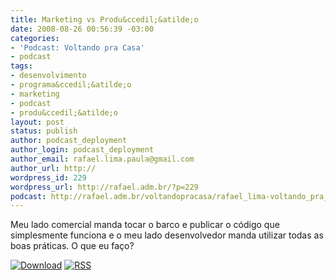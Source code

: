 ```yaml
---
title: Marketing vs Produ&ccedil;&atilde;o
date: 2008-08-26 00:56:39 -03:00
categories:
- 'Podcast: Voltando pra Casa'
- podcast
tags:
- desenvolvimento
- programa&ccedil;&atilde;o
- marketing
- podcast
- produ&ccedil;&atilde;o
layout: post
status: publish
author: podcast_deployment
author_login: podcast_deployment
author_email: rafael.lima.paula@gmail.com
author_url: http://
wordpress_id: 229
wordpress_url: http://rafael.adm.br/?p=229
podcast: http://rafael.adm.br/voltandopracasa/rafael_lima-voltando_pra_casa-0009.mp3
---
```


Meu lado comercial manda tocar o barco e publicar o c&oacute;digo que simplesmente funciona e o meu lado desenvolvedor manda utilizar todas as boas pr&aacute;ticas. O que eu fa&ccedil;o?

<a class="noborder" href="http://rafael.adm.br/voltandopracasa/rafael_lima-voltando_pra_casa-0009.mp3" title="Download"><img src="http://rafael.adm.br/wp-content/themes/rafael_lima-rockinblue/images/download_green.gif" border="0" alt="Download" /></a> <a class="noborder" href="http://feeds.feedburner.com/rafael_lima_podcast" title="RSS"><img src="http://rafael.adm.br/wp-content/themes/rafael_lima-rockinblue/images/icn-feed-16x16.png" border="0" alt="RSS" /></a>


